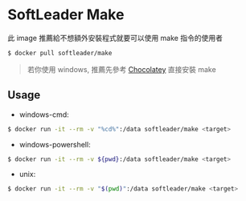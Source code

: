 # SoftLeader Make

此 image 推薦給不想額外安裝程式就要可以使用 make 指令的使用者

```sh
$ docker pull softleader/make
```

> 若你使用 windows, 推薦先參考 [Chocolatey](https://chocolatey.org/packages/make) 直接安裝 make

## Usage

- windows-cmd:

```sh
$ docker run -it --rm -v "%cd%":/data softleader/make <target>
```

- windows-powershell:

```sh
$ docker run -it --rm -v ${pwd}:/data softleader/make <target>
```

- unix:

```sh
$ docker run -it --rm -v "$(pwd)":/data softleader/make <target>
```
